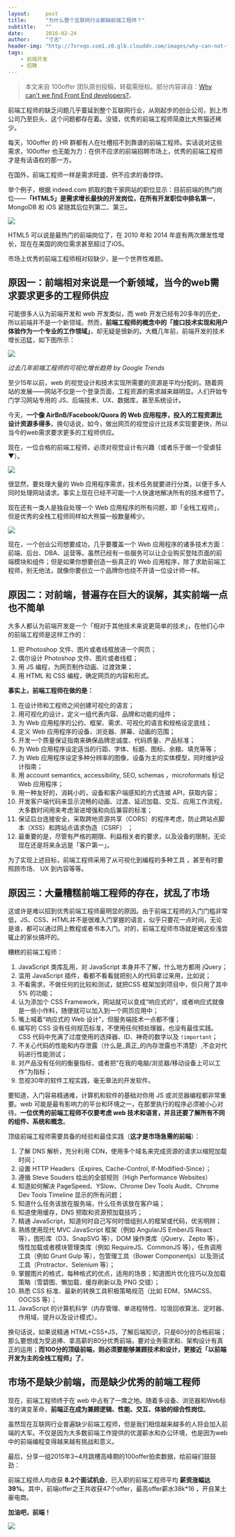 ```yaml
---
layout:     post
title:      "为什么整个互联网行业都缺前端工程师？"
subtitle:   ""
date:       2016-02-24
author:     "寸志"
header-img: "http://7xrvqo.com1.z0.glb.clouddn.com/images/why-can-not-find-frontend-developer/web-developer.95a45ba2.jpg"
tags:
    - 前端开发
    - 招聘
---
```


> 本文来自 100offer 团队原创投稿，转载需授权。部分内容译自：[Why can't we find Front End developers?](https://jjperezaguinaga.com/articles/2014/03/19/why-cant-we-find-front-end-developers/)。

前端工程师的缺乏问题几乎蔓延到整个互联网行业，从刚起步的创业公司，到上市公司乃至巨头，这个问题都存在着。没错，优秀的前端工程师简直比大熊猫还稀少。

每天，100offer 的 HR 群都有人在吐槽招不到靠谱的前端工程师。实话说对这些需求，100offer 也无能为力：在供不应求的前端招聘市场上，优秀的前端工程师才是有话语权的那一方。

在国外，前端工程师一样是需求旺盛、供不应求的香饽饽。

举个例子，根据 indeed.com 抓取的数千家网站的职位显示：目前前端的热门岗位——**「HTML5」是需求增长最快的开发岗位，在所有开发职位中排名第一**，MongoDB 和 iOS 紧随其后位列第二、第三。

![](http://7xrvqo.com1.z0.glb.clouddn.com/images/why-can-not-find-frontend-developer/jobgraph.79ebf0bb.png)

HTML5 可以说是最热门的前端岗位了，在 2010 年和 2014 年底有两次爆发性增长，现在在美国的岗位需求甚至超过了iOS。

市场上优秀的前端工程师相对较缺少，是一个世界性难题。

## 原因一：前端相对来说是一个新领域，当今的web需求要求更多的工程师供应

可能很多人认为前端开发和 web 开发类似，而 web 开发已经有20多年的历史，所以前端并不是一个新领域。然而，**前端工程师的概念中的「接口技术实现和用户体验作为一个专业的工作领域」**，却无疑是很新的。大概几年前，前端开发的技术增长迅猛，如下图所示：

![](http://7xrvqo.com1.z0.glb.clouddn.com/images/why-can-not-find-frontend-developer/google-trend.97fe84fd.png)

*过去几年前端工程师的可视化增长趋势 by Google Trends*

至少15年以前，web 的视觉设计和技术实现所需要的资源是平均分配的。随着网站的发展——网站不仅是一个登录页面，工程资源的需求越来越明显。人们开始专门学习网站专用的 JS、后端技术、UX、数据库，甚至系统设计。

今天，**一个像 AirBnB/Facebook/Quora 的 Web 应用程序，投入的工程资源比设计资源多得多**。换句话说，如今，做出网页的视觉设计比技术实现要更快，所以当今的web需求要求更多的工程师供应。

现在，一位合格的前端工程师，必须对视觉设计有兴趣（或者乐于做一个受虐狂▼）。

![](http://7xrvqo.com1.z0.glb.clouddn.com/images/why-can-not-find-frontend-developer/css.7c052b16.png)

很显然，要处理大量的 Web 应用程序需求，技术任务就要进行分类，以便于多人同时处理网站请求。事实上现在已经不可能一个人快速地解决所有的技术细节了。

现在还有一类人是独自处理一个 Web 应用程序的所有问题，即「全栈工程师」，但是优秀的全栈工程师同样如大熊猫一般数量稀少。

![](http://7xrvqo.com1.z0.glb.clouddn.com/images/why-can-not-find-frontend-developer/in-a-web-product.b7d9ebc1.png)

现在，一个创业公司想要成功，几乎要覆盖一个 Web 应用程序的诸多技术方面：前端、后台、DBA、运营等。虽然已经有一些服务可以让企业购买登陆页面的前端模块和组件；但是如果你想要创造一些真正的 Web 应用程序，除了求助前端工程师，别无他法，就像你要创立一个品牌你也绕不开请一位设计师一样。


## 原因二：对前端，普遍存在巨大的误解，其实前端一点也不简单

大多人都认为前端开发是一个「相对于其他技术来说更简单的技术」，在他们心中的前端工程师是这样工作的：

1. 把 Photoshop 文件、图片或者线框放进一个网页；
2. 偶尔设计 Photoshop 文件、图片或者线框；
3. 用 JS 编程，为网页制作动画、过渡效果；
4. 用 HTML 和 CSS 编程，确定网页的内容和形式。

**事实上，前端工程师在做的是：**

1. 在设计师和工程师之间创建可视化的语言；
2. 用可视化的设计，定义一组代表内容、品牌和功能的组件；
3. 为 Web 应用程序的公约、框架、需求、可视化的语言和规格设定底线；
4. 定义 Web 应用程序的设备、浏览器、屏幕、动画的范围；
5. 开发一个质量保证指南来确保品牌忠诚度、代码质量、产品标准；
6. 为 Web 应用程序设定适当的行距、字体、标题、图标、余粮、填充等等；
7. 为 Web 应用程序设定多种分辨率的图像，设备为主的实体模型，同时维护设计指南；
8. 用 account semantics, accessibility, SEO, schemas ，microformats 标记 Web 应用程序；
9. 用一种友好的，消耗小的，设备和客户端感知的方式连接 API，获取内容；
10. 开发客户端代码来显示流畅的动画、过渡、延迟加载、交互、应用工作流程，大多数时间用来考虑渐进增强和向后兼容的标准；
11. 保证后台连接安全，采取跨地资源共享（CORS）的程序考虑，防止跨站点脚本（XSS）和跨站点请求伪造（CSRF） ；
12. 最重要的是，尽管有严格的期限、利益相关者的要求，以及设备的限制，无论现在还是将来永远是「客户第一」。

为了实现上述目标，前端工程师采用了从可视化到编程的多种工具 ，甚至有时要照顾市场、 UX 到内容等等。

## 原因三：大量糟糕前端工程师的存在，扰乱了市场

这或许是难以招到优秀前端工程师最明显的原因。由于前端工程师的入门门槛非常低，JS、CSS、HTML并不是很难入门掌握的语言，似乎只要花一点时间，无论是谁，都可以通过网上教程或者书本入门。对的，前端工程师市场就是被这些浅尝辄止的家伙搞坏的。

糟糕的前端工程师：

1. JavaScript 类库乱用，对 JavaScript 本身并不了解，什么地方都用 jQuery；
2. 滥用 JavaScript 插件，看都不看看就把别人的代码拿过来用，比如说；
3. 不看需求，不做任何的比较和测试，就把CSS 框架加到项目中，但只用了其中 5% 的功能；
4. 认为添加个 CSS Framework，网站就可以变成“响应式的”，或者响应式就像是一些小作料，随便就可以加入到一个网页应用中；
5. 嘴上喊着“响应式的 Web 设计”，但服务端技术一点都不懂；
6. 编写的 CSS 没有任何规范标准，不使用任何预处理器，也没有最佳实践。CSS 代码中充满了过度使用的选择器、ID、神奇的数字以及 `!important`；
7. 不关心代码的性能和内存泄露（什么是_真正_的内存泄露也不清楚）,不会对代码进行性能测试；
8. 对产品没有任何的衡量指标，或者把“在我的电脑/浏览器/移动设备上可以工作”为指标；
9. 忽视30年的软件工程实践，毫无章法的开发软件。

要知道，入门容易精通难，计算机和软件的基础对你用 JS 或浏览器编程都非常重要。web 可能是最有影响力的平台和环境之一，在那里执行的程序必须被小心对待。**一位优秀的前端工程师不仅要考虑 web 技术和语言，并且还要了解所有不同的组件、系统和概念**。

顶级前端工程师需要具备的经验和最佳实践（**这才是市场急需的前端**）：

1. 了解 DNS 解析，充分利用 CDN，使用多个域名来完成资源的请求以缩短加载时间；
2. 设置 HTTP Headers（Expires, Cache-Control, If-Modified-Since）；
3. 遵循 Steve Souders 给出的全部规则（High Performance Websites）
4. 知道如何解决 PageSpeed、YSlow、Chrome Dev Tools Audit、Chrome Dev Tools Timeline 显示的所有问题；
5. 知道什么任务该放在服务端，什么任务该放在客户端；
6. 知道使用缓存，DNS 预取和资源预加载技巧；
7. 精通 JavaScript，知道何时自己写何时借组别人的框架或代码，优劣明辨；
8. 熟练使用现代 MVC JavaScript 框架（例如 AngularJS EmberJS React 等），图形库（D3、SnapSVG 等），DOM 操作类库（jQuery、Zepto 等），惰性加载或者模块管理类库（例如 RequireJS、CommonJS 等），任务调用工具（例如 Grunt Gulp 等），包管理工具（Bower Componentjs）以及测试工具（Protractor、Selenium 等）；
9. 掌握图片的格式，每种格式的优点，适用的场景；知道图片优化技巧以及加载策略（雪碧图、懒加载、缓存刷新以及 PNG 交错）；
10. 熟悉 CSS 标准、最新的转换工具积极策略规范（比如 EDM、SMACSS、OOCSS 等）；
11. JavaScript 的计算机科学（内存管理、单进程特性、垃圾回收算法、定时器、作用域、提升以及设计模式）。

换句话说，如果说精通 HTML+CSS+JS，了解后端知识，只是60分的合格前端；那么要想成为受追捧、拿高薪的80分优秀前端，要对业务需求和、架构设计有真正的运用；**而100分的顶级前端，则必须要能够兼顾技术和设计，更接近「以前端开发为主的全栈工程师」了**。

## 市场不是缺少前端，而是缺少优秀的前端工程师

现在，前端工程师终于在 web 中占有了一席之地。随着多设备、浏览器和Web标准的演变革命，**前端正在成为兼顾逻辑、性能、交互、体验的综合性岗位**。

虽然现在互联网行业普遍缺少前端工程师，但是我们相信越来越多的人将会加入前端的大军。不仅是因为大多数前端工作提供的优渥薪水和办公环境，也是因为web中的前端编程变得越来越有挑战和意义。

最后，分享一组2015年3~4月跳槽高峰期的100offer拍卖数据，给前端们鼓鼓劲：

前端工程师人均收获 **8.2个面试机会**，已入职的前端工程师平均 **薪资涨幅达39%**。其中，前端offer之王共收获47个offer，最高offer薪水38k*16 ，开自某土豪电商。

**加油吧，前端！**

![](http://7xrvqo.com1.z0.glb.clouddn.com/images/why-can-not-find-frontend-developer/100offter.33408b9d.png)
